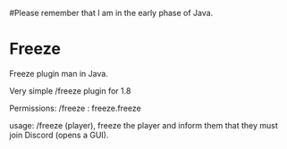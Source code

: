 #Please remember that I am in the early phase of Java.

# Freeze
Freeze plugin man in Java.

Very simple /freeze plugin for 1.8

Permissions:
/freeze : freeze.freeze

usage:
/freeze (player), freeze the player and inform them that they must join Discord (opens a GUI).
